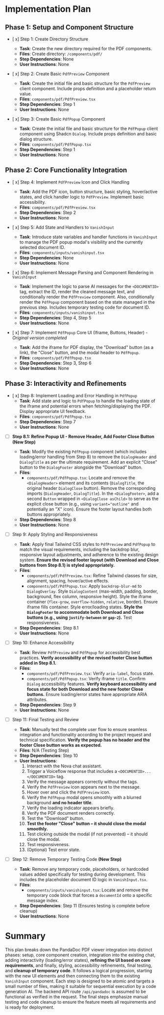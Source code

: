 # Implementation Plan

## Phase 1: Setup and Component Structure

-   [ x] Step 1: Create Directory Structure
    -   **Task**: Create the new directory required for the PDF components.
    -   **Files**: Create directory: `/components/pdf/`
    -   **Step Dependencies**: None
    -   **User Instructions**: None

-   [ x] Step 2: Create Basic `PdfPreview` Component
    -   **Task**: Create the initial file and basic structure for the `PdfPreview` client component. Include props definition and a placeholder return value.
    -   **Files**: `components/pdf/PdfPreview.tsx`
    -   **Step Dependencies**: Step 1
    -   **User Instructions**: None

-   [ x] Step 3: Create Basic `PdfPopup` Component
    -   **Task**: Create the initial file and basic structure for the `PdfPopup` client component using Shadcn `Dialog`. Include props definition and basic dialog structure.
    -   **Files**: `components/pdf/PdfPopup.tsx`
    -   **Step Dependencies**: Step 1
    -   **User Instructions**: None

## Phase 2: Core Functionality Integration

-   [ x] Step 4: Implement `PdfPreview` Icon and Click Handling
    -   **Task**: Add the PDF icon, button structure, basic styling, hover/active states, and click handler logic to `PdfPreview`. Implement basic accessibility.
    -   **Files**: `components/pdf/PdfPreview.tsx`
    -   **Step Dependencies**: Step 2
    -   **User Instructions**: None

-   [ x] Step 5: Add State and Handlers to `VanishInput`
    -   **Task**: Introduce state variables and handler functions in `VanishInput` to manage the PDF popup modal's visibility and the currently selected document ID.
    -   **Files**: `components/inputs/vanishinput.tsx`
    -   **Step Dependencies**: None
    -   **User Instructions**: None

-   [ x] Step 6: Implement Message Parsing and Component Rendering in `VanishInput`
    -   **Task**: Implement the logic to parse AI messages for the `<DOCUMENTID>` tag, extract the ID, render the cleaned message text, and conditionally render the `PdfPreview` component. Also, conditionally render the `PdfPopup` component based on the state managed in the previous step. Includes temporary testing code for document ID.
    -   **Files**: `components/inputs/vanishinput.tsx`
    -   **Step Dependencies**: Step 4, Step 5
    -   **User Instructions**: None

-   [ x] Step 7: Implement `PdfPopup` Core UI (Iframe, Buttons, Header) - *Original version completed*
    -   **Task**: Add the iframe for PDF display, the "Download" button (as a link), the "Close" button, and the modal header to `PdfPopup`.
    -   **Files**: `components/pdf/PdfPopup.tsx`
    -   **Step Dependencies**: Step 3, Step 6
    -   **User Instructions**: None

## Phase 3: Interactivity and Refinements

-   [ x] Step 8: Implement Loading and Error Handling in `PdfPopup`
    -   **Task**: Add state and logic to `PdfPopup` to handle the loading state of the iframe and potential errors when fetching/displaying the PDF. Display appropriate UI feedback.
    -   **Files**: `components/pdf/PdfPopup.tsx`
    -   **Step Dependencies**: Step 7
    -   **User Instructions**: None

-   [ ] **Step 8.1: Refine Popup UI - Remove Header, Add Footer Close Button (New Step)**
    -   **Task**: Modify the existing `PdfPopup` component (which includes loading/error handling from Step 8) to remove the `DialogHeader` and `DialogTitle` as per the ultimate requirement. Add an explicit "Close" button to the `DialogFooter` alongside the "Download" button.
    -   **Files**:
        -   `components/pdf/PdfPopup.tsx`: Locate and remove the `<DialogHeader>` element and its contents (`DialogTitle`, the original header `DialogClose` button). Remove the corresponding imports (`DialogHeader`, `DialogTitle`). In the `<DialogFooter>`, add a second `Button` wrapped in `<DialogClose asChild>` to serve as the explicit close button (e.g., using `variant="outline"` and potentially an "X" icon). Ensure the footer layout handles both buttons appropriately.
    -   **Step Dependencies**: Step 8
    -   **User Instructions**: None

-   [ ] Step 9: Apply Styling and Responsiveness
    -   **Task**: Apply final Tailwind CSS styles to `PdfPreview` and `PdfPopup` to match the visual requirements, including the backdrop blur, responsive layout adjustments, and adherence to the existing design system. **Ensure the revised footer layout (with Download and Close buttons from Step 8.1) is styled appropriately.**
    -   **Files**:
        -   `components/pdf/PdfPreview.tsx`: Refine Tailwind classes for size, alignment, spacing, hover/active effects.
        -   `components/pdf/PdfPopup.tsx`: Apply `backdrop-blur-md` to `DialogOverlay`. Style `DialogContent` (max-width, padding, border, background, flex column, responsive height). Style the iframe container (`flex-grow`, `overflow-hidden`, `relative`, border). Ensure iframe fills container. Style error/loading states. **Style the `DialogFooter` to accommodate both Download and Close buttons (e.g., using `justify-between` or `gap-2`).** Test responsiveness.
    -   **Step Dependencies**: Step 8.1
    -   **User Instructions**: None

-   [ ] Step 10: Enhance Accessibility
    -   **Task**: Review `PdfPreview` and `PdfPopup` for accessibility best practices. **Verify accessibility of the revised footer Close button added in Step 8.1.**
    -   **Files**:
        -   `components/pdf/PdfPreview.tsx`: Verify `aria-label`, focus state.
        -   `components/pdf/PdfPopup.tsx`: Verify iframe `title`. Confirm `Dialog` accessibility features. **Verify keyboard accessibility and focus state for both Download and the new footer Close buttons.** Ensure loading/error states have appropriate ARIA attributes.
    -   **Step Dependencies**: Step 9
    -   **User Instructions**: None

-   [ ] Step 11: Final Testing and Review
    -   **Task**: Manually test the complete user flow to ensure seamless integration and functionality according to the project request and technical specification. **Verify the popup has no header and the footer Close button works as expected.**
    -   **Files**: N/A (Testing Step)
    -   **Step Dependencies**: Step 10
    -   **User Instructions**:
        1.  Interact with the Nova chat assistant.
        2.  Trigger a Voiceflow response that includes a `<DOCUMENTID>...</DOCUMENTID>` tag.
        3.  Verify the message appears correctly without the tags.
        4.  Verify the `PdfPreview` icon appears next to the message.
        5.  Hover over and click the `PdfPreview` icon.
        6.  Verify the `PdfPopup` modal opens smoothly with a blurred background **and no header title**.
        7.  Verify the loading indicator appears briefly.
        8.  Verify the PDF document renders correctly.
        9.  Test the "Download" button.
        10. **Test the footer "Close" button – it should close the modal smoothly.**
        11. Test clicking outside the modal (if not prevented) – it should close the modal.
        12. Test responsiveness.
        13. (Optional) Test error state.

-   [ ] Step 12: Remove Temporary Testing Code **(New Step)**
    -   **Task**: Remove any temporary code, placeholders, or hardcoded values added specifically for testing during development. This includes the placeholder document ID logic in `VanishInput.tsx`.
    -   **Files**:
        -   `components/inputs/vanishinput.tsx`: Locate and remove the temporary code block that forces a `documentId` onto a specific message index.
    -   **Step Dependencies**: Step 11 (Ensures testing is complete before cleanup)
    -   **User Instructions**: None

# Summary

This plan breaks down the PandaDoc PDF viewer integration into distinct phases: setup, core component creation, integration into the existing chat, adding interactivity (loading/error states), **refining the UI based on core requirements**, and finally, styling, accessibility refinements, final testing, and **cleanup of temporary code**. It follows a logical progression, starting with the new UI elements and then connecting them to the existing `VanishInput` component. Each step is designed to be atomic and targets a small number of files, making it suitable for sequential execution by a code generation AI. The backend API route `/api/pandadoc` is assumed to be functional as verified in the request. The final steps emphasize manual testing and code cleanup to ensure the feature meets all requirements and is ready for deployment.
